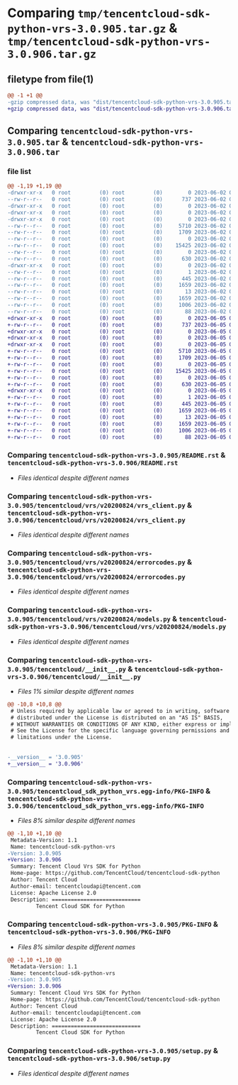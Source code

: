 # Comparing `tmp/tencentcloud-sdk-python-vrs-3.0.905.tar.gz` & `tmp/tencentcloud-sdk-python-vrs-3.0.906.tar.gz`

## filetype from file(1)

```diff
@@ -1 +1 @@
-gzip compressed data, was "dist/tencentcloud-sdk-python-vrs-3.0.905.tar", last modified: Fri Jun  2 00:44:10 2023, max compression
+gzip compressed data, was "dist/tencentcloud-sdk-python-vrs-3.0.906.tar", last modified: Mon Jun  5 00:46:39 2023, max compression
```

## Comparing `tencentcloud-sdk-python-vrs-3.0.905.tar` & `tencentcloud-sdk-python-vrs-3.0.906.tar`

### file list

```diff
@@ -1,19 +1,19 @@
-drwxr-xr-x   0 root         (0) root         (0)        0 2023-06-02 00:44:10.000000 tencentcloud-sdk-python-vrs-3.0.905/
--rw-r--r--   0 root         (0) root         (0)      737 2023-06-02 00:44:10.000000 tencentcloud-sdk-python-vrs-3.0.905/README.rst
-drwxr-xr-x   0 root         (0) root         (0)        0 2023-06-02 00:44:10.000000 tencentcloud-sdk-python-vrs-3.0.905/tencentcloud/
-drwxr-xr-x   0 root         (0) root         (0)        0 2023-06-02 00:44:10.000000 tencentcloud-sdk-python-vrs-3.0.905/tencentcloud/vrs/
-drwxr-xr-x   0 root         (0) root         (0)        0 2023-06-02 00:44:10.000000 tencentcloud-sdk-python-vrs-3.0.905/tencentcloud/vrs/v20200824/
--rw-r--r--   0 root         (0) root         (0)     5710 2023-06-02 00:44:10.000000 tencentcloud-sdk-python-vrs-3.0.905/tencentcloud/vrs/v20200824/vrs_client.py
--rw-r--r--   0 root         (0) root         (0)     1709 2023-06-02 00:44:10.000000 tencentcloud-sdk-python-vrs-3.0.905/tencentcloud/vrs/v20200824/errorcodes.py
--rw-r--r--   0 root         (0) root         (0)        0 2023-06-02 00:44:10.000000 tencentcloud-sdk-python-vrs-3.0.905/tencentcloud/vrs/v20200824/__init__.py
--rw-r--r--   0 root         (0) root         (0)    15425 2023-06-02 00:44:10.000000 tencentcloud-sdk-python-vrs-3.0.905/tencentcloud/vrs/v20200824/models.py
--rw-r--r--   0 root         (0) root         (0)        0 2023-06-02 00:44:10.000000 tencentcloud-sdk-python-vrs-3.0.905/tencentcloud/vrs/__init__.py
--rw-r--r--   0 root         (0) root         (0)      630 2023-06-02 00:44:10.000000 tencentcloud-sdk-python-vrs-3.0.905/tencentcloud/__init__.py
-drwxr-xr-x   0 root         (0) root         (0)        0 2023-06-02 00:44:10.000000 tencentcloud-sdk-python-vrs-3.0.905/tencentcloud_sdk_python_vrs.egg-info/
--rw-r--r--   0 root         (0) root         (0)        1 2023-06-02 00:44:10.000000 tencentcloud-sdk-python-vrs-3.0.905/tencentcloud_sdk_python_vrs.egg-info/dependency_links.txt
--rw-r--r--   0 root         (0) root         (0)      445 2023-06-02 00:44:10.000000 tencentcloud-sdk-python-vrs-3.0.905/tencentcloud_sdk_python_vrs.egg-info/SOURCES.txt
--rw-r--r--   0 root         (0) root         (0)     1659 2023-06-02 00:44:10.000000 tencentcloud-sdk-python-vrs-3.0.905/tencentcloud_sdk_python_vrs.egg-info/PKG-INFO
--rw-r--r--   0 root         (0) root         (0)       13 2023-06-02 00:44:10.000000 tencentcloud-sdk-python-vrs-3.0.905/tencentcloud_sdk_python_vrs.egg-info/top_level.txt
--rw-r--r--   0 root         (0) root         (0)     1659 2023-06-02 00:44:10.000000 tencentcloud-sdk-python-vrs-3.0.905/PKG-INFO
--rw-r--r--   0 root         (0) root         (0)     1006 2023-06-02 00:44:10.000000 tencentcloud-sdk-python-vrs-3.0.905/setup.py
--rw-r--r--   0 root         (0) root         (0)       88 2023-06-02 00:44:10.000000 tencentcloud-sdk-python-vrs-3.0.905/setup.cfg
+drwxr-xr-x   0 root         (0) root         (0)        0 2023-06-05 00:46:39.000000 tencentcloud-sdk-python-vrs-3.0.906/
+-rw-r--r--   0 root         (0) root         (0)      737 2023-06-05 00:46:39.000000 tencentcloud-sdk-python-vrs-3.0.906/README.rst
+drwxr-xr-x   0 root         (0) root         (0)        0 2023-06-05 00:46:39.000000 tencentcloud-sdk-python-vrs-3.0.906/tencentcloud/
+drwxr-xr-x   0 root         (0) root         (0)        0 2023-06-05 00:46:39.000000 tencentcloud-sdk-python-vrs-3.0.906/tencentcloud/vrs/
+drwxr-xr-x   0 root         (0) root         (0)        0 2023-06-05 00:46:39.000000 tencentcloud-sdk-python-vrs-3.0.906/tencentcloud/vrs/v20200824/
+-rw-r--r--   0 root         (0) root         (0)     5710 2023-06-05 00:46:39.000000 tencentcloud-sdk-python-vrs-3.0.906/tencentcloud/vrs/v20200824/vrs_client.py
+-rw-r--r--   0 root         (0) root         (0)     1709 2023-06-05 00:46:39.000000 tencentcloud-sdk-python-vrs-3.0.906/tencentcloud/vrs/v20200824/errorcodes.py
+-rw-r--r--   0 root         (0) root         (0)        0 2023-06-05 00:46:39.000000 tencentcloud-sdk-python-vrs-3.0.906/tencentcloud/vrs/v20200824/__init__.py
+-rw-r--r--   0 root         (0) root         (0)    15425 2023-06-05 00:46:39.000000 tencentcloud-sdk-python-vrs-3.0.906/tencentcloud/vrs/v20200824/models.py
+-rw-r--r--   0 root         (0) root         (0)        0 2023-06-05 00:46:39.000000 tencentcloud-sdk-python-vrs-3.0.906/tencentcloud/vrs/__init__.py
+-rw-r--r--   0 root         (0) root         (0)      630 2023-06-05 00:46:39.000000 tencentcloud-sdk-python-vrs-3.0.906/tencentcloud/__init__.py
+drwxr-xr-x   0 root         (0) root         (0)        0 2023-06-05 00:46:39.000000 tencentcloud-sdk-python-vrs-3.0.906/tencentcloud_sdk_python_vrs.egg-info/
+-rw-r--r--   0 root         (0) root         (0)        1 2023-06-05 00:46:39.000000 tencentcloud-sdk-python-vrs-3.0.906/tencentcloud_sdk_python_vrs.egg-info/dependency_links.txt
+-rw-r--r--   0 root         (0) root         (0)      445 2023-06-05 00:46:39.000000 tencentcloud-sdk-python-vrs-3.0.906/tencentcloud_sdk_python_vrs.egg-info/SOURCES.txt
+-rw-r--r--   0 root         (0) root         (0)     1659 2023-06-05 00:46:39.000000 tencentcloud-sdk-python-vrs-3.0.906/tencentcloud_sdk_python_vrs.egg-info/PKG-INFO
+-rw-r--r--   0 root         (0) root         (0)       13 2023-06-05 00:46:39.000000 tencentcloud-sdk-python-vrs-3.0.906/tencentcloud_sdk_python_vrs.egg-info/top_level.txt
+-rw-r--r--   0 root         (0) root         (0)     1659 2023-06-05 00:46:39.000000 tencentcloud-sdk-python-vrs-3.0.906/PKG-INFO
+-rw-r--r--   0 root         (0) root         (0)     1006 2023-06-05 00:46:39.000000 tencentcloud-sdk-python-vrs-3.0.906/setup.py
+-rw-r--r--   0 root         (0) root         (0)       88 2023-06-05 00:46:39.000000 tencentcloud-sdk-python-vrs-3.0.906/setup.cfg
```

### Comparing `tencentcloud-sdk-python-vrs-3.0.905/README.rst` & `tencentcloud-sdk-python-vrs-3.0.906/README.rst`

 * *Files identical despite different names*

### Comparing `tencentcloud-sdk-python-vrs-3.0.905/tencentcloud/vrs/v20200824/vrs_client.py` & `tencentcloud-sdk-python-vrs-3.0.906/tencentcloud/vrs/v20200824/vrs_client.py`

 * *Files identical despite different names*

### Comparing `tencentcloud-sdk-python-vrs-3.0.905/tencentcloud/vrs/v20200824/errorcodes.py` & `tencentcloud-sdk-python-vrs-3.0.906/tencentcloud/vrs/v20200824/errorcodes.py`

 * *Files identical despite different names*

### Comparing `tencentcloud-sdk-python-vrs-3.0.905/tencentcloud/vrs/v20200824/models.py` & `tencentcloud-sdk-python-vrs-3.0.906/tencentcloud/vrs/v20200824/models.py`

 * *Files identical despite different names*

### Comparing `tencentcloud-sdk-python-vrs-3.0.905/tencentcloud/__init__.py` & `tencentcloud-sdk-python-vrs-3.0.906/tencentcloud/__init__.py`

 * *Files 1% similar despite different names*

```diff
@@ -10,8 +10,8 @@
 # Unless required by applicable law or agreed to in writing, software
 # distributed under the License is distributed on an "AS IS" BASIS,
 # WITHOUT WARRANTIES OR CONDITIONS OF ANY KIND, either express or implied.
 # See the License for the specific language governing permissions and
 # limitations under the License.
 
 
-__version__ = '3.0.905'
+__version__ = '3.0.906'
```

### Comparing `tencentcloud-sdk-python-vrs-3.0.905/tencentcloud_sdk_python_vrs.egg-info/PKG-INFO` & `tencentcloud-sdk-python-vrs-3.0.906/tencentcloud_sdk_python_vrs.egg-info/PKG-INFO`

 * *Files 8% similar despite different names*

```diff
@@ -1,10 +1,10 @@
 Metadata-Version: 1.1
 Name: tencentcloud-sdk-python-vrs
-Version: 3.0.905
+Version: 3.0.906
 Summary: Tencent Cloud Vrs SDK for Python
 Home-page: https://github.com/TencentCloud/tencentcloud-sdk-python
 Author: Tencent Cloud
 Author-email: tencentcloudapi@tencent.com
 License: Apache License 2.0
 Description: ============================
         Tencent Cloud SDK for Python
```

### Comparing `tencentcloud-sdk-python-vrs-3.0.905/PKG-INFO` & `tencentcloud-sdk-python-vrs-3.0.906/PKG-INFO`

 * *Files 8% similar despite different names*

```diff
@@ -1,10 +1,10 @@
 Metadata-Version: 1.1
 Name: tencentcloud-sdk-python-vrs
-Version: 3.0.905
+Version: 3.0.906
 Summary: Tencent Cloud Vrs SDK for Python
 Home-page: https://github.com/TencentCloud/tencentcloud-sdk-python
 Author: Tencent Cloud
 Author-email: tencentcloudapi@tencent.com
 License: Apache License 2.0
 Description: ============================
         Tencent Cloud SDK for Python
```

### Comparing `tencentcloud-sdk-python-vrs-3.0.905/setup.py` & `tencentcloud-sdk-python-vrs-3.0.906/setup.py`

 * *Files identical despite different names*

